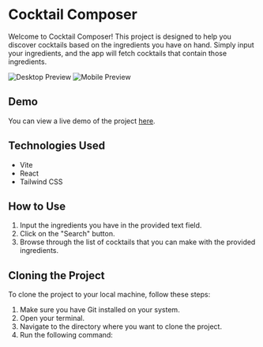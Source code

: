 # Cocktail Composer

Welcome to Cocktail Composer! This project is designed to help you discover cocktails based on the ingredients you have on hand. Simply input your ingredients, and the app will fetch cocktails that contain those ingredients.

![Desktop Preview](path_to_desktop_image)
![Mobile Preview](path_to_mobile_image)

## Demo

You can view a live demo of the project [here](https://cocktailcomposer.netlify.app/).

## Technologies Used

- Vite
- React
- Tailwind CSS

## How to Use

1. Input the ingredients you have in the provided text field.
2. Click on the "Search" button.
3. Browse through the list of cocktails that you can make with the provided ingredients.

## Cloning the Project

To clone the project to your local machine, follow these steps:

1. Make sure you have Git installed on your system.
2. Open your terminal.
3. Navigate to the directory where you want to clone the project.
4. Run the following command:

